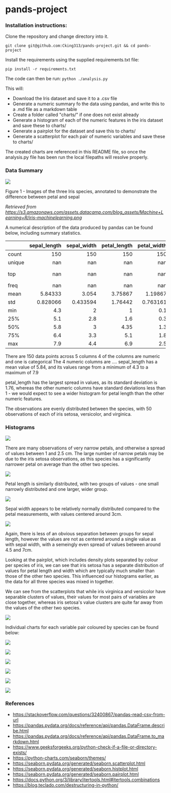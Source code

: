 # pands-project

### Installation instructions:

Clone the repository and change directory into it.

`git clone git@github.com:Cking313/pands-project.git && cd pands-project`

Install the requirements using the supplied requirements.txt file:

`pip install -r requirements.txt`

The code can then be run:
`python ./analysis.py`

This will:

- Download the Iris dataset and save it to a .csv file
- Generate a numeric summary fo the data using pandas, and write this to a .md file as a markdown table
- Create a folder called "charts/" if one does not exist already
- Generate a histogram of each of the numeric features in the iris dataset and save these to charts/
- Generate a pairplot for the dataset and save this to charts/
- Generate a scatterplot for each pair of numeric variables and save these to charts/

The created charts are referenced in this README file, so once the analysis.py file has been run the local filepaths will resolve properly.

### Data Summary

![](https://s3.amazonaws.com/assets.datacamp.com/blog_assets/Machine+Learning+R/iris-machinelearning.png)

Figure 1 - Images of the three Iris species, annotated to demonstrate the difference between petal and sepal

_Retrieved from https://s3.amazonaws.com/assets.datacamp.com/blog_assets/Machine+Learning+R/iris-machinelearning.png_

A numerical description of the data produced by pandas can be found below, including summary statistics.

|        |   sepal_length |   sepal_width |   petal_length |   petal_width | species     |
|:-------|---------------:|--------------:|---------------:|--------------:|:------------|
| count  |     150        |    150        |      150       |    150        | 150         |
| unique |     nan        |    nan        |      nan       |    nan        | 3           |
| top    |     nan        |    nan        |      nan       |    nan        | Iris-setosa |
| freq   |     nan        |    nan        |      nan       |    nan        | 50          |
| mean   |       5.84333  |      3.054    |        3.75867 |      1.19867  | nan         |
| std    |       0.828066 |      0.433594 |        1.76442 |      0.763161 | nan         |
| min    |       4.3      |      2        |        1       |      0.1      | nan         |
| 25%    |       5.1      |      2.8      |        1.6     |      0.3      | nan         |
| 50%    |       5.8      |      3        |        4.35    |      1.3      | nan         |
| 75%    |       6.4      |      3.3      |        5.1     |      1.8      | nan         |
| max    |       7.9      |      4.4      |        6.9     |      2.5      | nan         |

There are 150 data points across 5 columns
4 of the columns are numeric and one is categorical
The 4 numeric columns are ....
sepal_length has a mean value of 5.84, and its values range from a minimum of 4.3 to a maximum of 7.9

petal_length has the largest spread in values, as its standard deviation is 1.76, whereas the other numeric columns have standard deviations less than 1 - we would expect to see a wider histogram for petal length than the other numeric features.

The observations are evenly distributed between the species, with 50 observations of each of iris setosa, versicolor, and virginica.

### Histograms

![](charts/petal_width_histogram.png)

There are many observations of very narrow petals, and otherwise a spread of values between 1 and 2.5 cm. The large number of narrow petals may be due to the iris setosa observations, as this species has a significantly narrower petal on average than the other two species.

![](charts/petal_length_histogram.png)

Petal length is similarly distributed, with two groups of values - one small narrowly distributed and one larger, wider group.

![](charts/sepal_width_histogram.png)

Sepal width appears to be relatively normally distributed compared to the petal measurements, with values centered around 3cm.

![](charts/sepal_length_histogram.png)

Again, there is less of an obvious separation between groups for sepal length, however the values are not as centered around a single value as with sepal width, with a semeingly even spread of values between around 4.5 and 7cm.

Looking at the pairplot, which includes density plots separated by colour per species of iris, we can see that iris setosa has a separate distribution of values for petal length and width which are typically much smaller than those of the other two species. This influenced our histograms earlier, as the data for all three species was mixed in together.

We can see from the scatterplots that while iris virginica and versicolor have separable clusters of values, their values for most pairs of variables are close together, whereas iris setosa's value clusters are quite far away from the values of the other two species.

![](charts/paired_scatterplot.png)

Individual charts for each variable pair coloured by species can be found below:

![](charts/petal_length_vs_petal_width.png)

![](charts/sepal_length_vs_petal_length.png)

![](charts/sepal_length_vs_petal_width.png)

![](charts/sepal_length_vs_sepal_width.png)

![](charts/sepal_width_vs_petal_length.png)

![](charts/sepal_width_vs_petal_width.png)

### References

- https://stackoverflow.com/questions/32400867/pandas-read-csv-from-url
- https://pandas.pydata.org/docs/reference/api/pandas.DataFrame.describe.html
- https://pandas.pydata.org/docs/reference/api/pandas.DataFrame.to_markdown.html
- https://www.geeksforgeeks.org/python-check-if-a-file-or-directory-exists/
- https://python-charts.com/seaborn/themes/
- https://seaborn.pydata.org/generated/seaborn.scatterplot.html
- https://seaborn.pydata.org/generated/seaborn.histplot.html
- https://seaborn.pydata.org/generated/seaborn.pairplot.html
- https://docs.python.org/3/library/itertools.html#itertools.combinations
- https://blog.teclado.com/destructuring-in-python/
